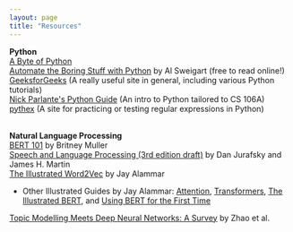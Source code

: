 ```yaml
---
layout: page
title: "Resources"
---
```


**Python** <br>
[A Byte of Python](https://python.swaroopch.com/) <br>
[Automate the Boring Stuff with Python](https://automatetheboringstuff.com/#toc) by Al Sweigart (free to read online!) <br>
[GeeksforGeeks](https://www.geeksforgeeks.org/python-programming-language/?ref=shm) (A really useful site in general, including various Python tutorials) <br>
[Nick Parlante's Python Guide](https://cs.stanford.edu/people/nick/py/) (An intro to Python tailored to CS 106A) <br>
[pythex](https://pythex.org/) (A site for practicing or testing regular expressions in Python) <br><br>

**Natural Language Processing** <br>
[BERT 101](https://huggingface.co/blog/bert-101) by Britney Muller <br>
[Speech and Language Processing (3rd edition draft)](https://web.stanford.edu/~jurafsky/slp3/) by Dan Jurafsky and James H. Martin <br>
[The Illustrated Word2Vec](https://jalammar.github.io/illustrated-word2vec/) by Jay Alammar
* Other Illustrated Guides by Jay Alammar: [Attention](https://jalammar.github.io/visualizing-neural-machine-translation-mechanics-of-seq2seq-models-with-attention/), [Transformers](https://jalammar.github.io/illustrated-transformer/), [The Illustrated BERT](https://jalammar.github.io/illustrated-bert/), and [Using BERT for the First Time](https://jalammar.github.io/a-visual-guide-to-using-bert-for-the-first-time/) <br>

[Topic Modelling Meets Deep Neural Networks: A Survey](https://arxiv.org/abs/2103.00498) by Zhao et al. <br>
